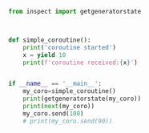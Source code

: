 
<BlogInfo title="1.一个简单的协程案例" author="白日梦想猿" pv=0 read_times=0 pre_cost_time=0分16秒 category="协程" tag_list="['协程']" create_time="2022.04.24 14:59:26" update_time="2022.04.24 15:36:03" />

```python
from inspect import getgeneratorstate



def simple_coroutine():
    print('coroutine started')
    x = yield 10
    print(f'coroutine received:{x}')


if __name__ == '__main__':
    my_coro=simple_coroutine()
    print(getgeneratorstate(my_coro))
    print(next(my_coro))
    my_coro.send(100)
    # print(my_coro.send(90))



```
